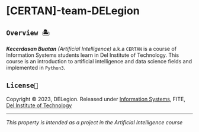 # [CERTAN]-team-DELegion

## `Overview 🏝`
_**Kecerdasan Buatan** (Artificial Intelligence)_ a.k.a `CERTAN` is a course of Information Systems students learn in Del Institute of Technology. This course is an introduction to artificial intelligence and data science fields and implemented in `Python3`.

## `License📜`
Copyright © 2023, DELegion. Released under [Information Systems](https://www.del.ac.id/?page_id=3534), FITE, [Del Institute of Technology](https://www.del.ac.id/)
***
_This property is intended as a project in the Artificial Intelligence course_